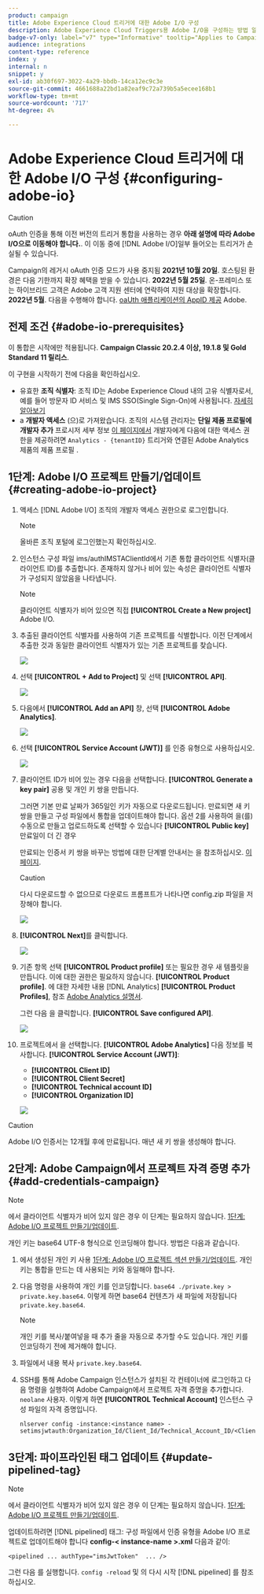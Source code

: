 ```yaml
---
product: campaign
title: Adobe Experience Cloud 트리거에 대한 Adobe I/O 구성
description: Adobe Experience Cloud Triggers용 Adobe I/O을 구성하는 방법 알아보기
badge-v7-only: label="v7" type="Informative" tooltip="Applies to Campaign Classic v7 only"
audience: integrations
content-type: reference
index: y
internal: n
snippet: y
exl-id: ab30f697-3022-4a29-bbdb-14ca12ec9c3e
source-git-commit: 4661688a22bd1a82eaf9c72a739b5a5ecee168b1
workflow-type: tm+mt
source-wordcount: '717'
ht-degree: 4%

---
```


# Adobe Experience Cloud 트리거에 대한 Adobe I/O 구성 {#configuring-adobe-io}



>[!CAUTION]
>
>oAuth 인증을 통해 이전 버전의 트리거 통합을 사용하는 경우 **아래 설명에 따라 Adobe I/O으로 이동해야 합니다.**.
>이 이동 중에 [!DNL Adobe I/O]일부 들어오는 트리거가 손실될 수 있습니다.
>
>Campaign의 레거시 oAuth 인증 모드가 사용 중지됨 **2021년 10월 20일**. 호스팅된 환경은 다음 기한까지 확장 혜택을 받을 수 있습니다. **2022년 5월 25일**. 온-프레미스 또는 하이브리드 고객은 Adobe 고객 지원 센터에 연락하여 지원 대상을 확장합니다. **2022년 5월**. 다음을 수행해야 합니다. [oaUth 애플리케이션의 AppID 제공](../../integrations/using/configuring-pipeline.md#step-optional) Adobe.

## 전제 조건 {#adobe-io-prerequisites}

이 통합은 시작에만 적용됩니다. **Campaign Classic 20.2.4 이상, 19.1.8 및 Gold Standard 11 릴리스**.

이 구현을 시작하기 전에 다음을 확인하십시오.

* 유효한 **조직 식별자**: 조직 ID는 Adobe Experience Cloud 내의 고유 식별자로서, 예를 들어 방문자 ID 서비스 및 IMS SSO(Single Sign-On)에 사용됩니다. [자세히 알아보기](https://experienceleague.adobe.com/docs/core-services/interface/administration/organizations.html?lang=ko)
* a **개발자 액세스** (으)로 가져왔습니다. 조직의 시스템 관리자는 **단일 제품 프로필에 개발자 추가** 프로시저 세부 정보 [이 페이지에서](https://helpx.adobe.com/enterprise/using/manage-developers.html) 개발자에게 다음에 대한 액세스 권한을 제공하려면 `Analytics - {tenantID}` 트리거와 연결된 Adobe Analytics 제품의 제품 프로필 .

## 1단계: Adobe I/O 프로젝트 만들기/업데이트 {#creating-adobe-io-project}

1. 액세스 [!DNL Adobe I/O] 조직의 개발자 액세스 권한으로 로그인합니다.

   >[!NOTE]
   >
   > 올바른 조직 포털에 로그인했는지 확인하십시오.

1. 인스턴스 구성 파일 ims/authIMSTAClientId에서 기존 통합 클라이언트 식별자(클라이언트 ID)를 추출합니다. 존재하지 않거나 비어 있는 속성은 클라이언트 식별자가 구성되지 않았음을 나타냅니다.

   >[!NOTE]
   >
   >클라이언트 식별자가 비어 있으면 직접 **[!UICONTROL Create a New project]** Adobe I/O.

1. 추출된 클라이언트 식별자를 사용하여 기존 프로젝트를 식별합니다. 이전 단계에서 추출한 것과 동일한 클라이언트 식별자가 있는 기존 프로젝트를 찾습니다.

   ![](assets/do-not-localize/adobe_io_8.png)

1. 선택 **[!UICONTROL + Add to Project]** 및 선택 **[!UICONTROL API]**.

   ![](assets/do-not-localize/adobe_io_1.png)

1. 다음에서 **[!UICONTROL Add an API]** 창, 선택 **[!UICONTROL Adobe Analytics]**.

   ![](assets/do-not-localize/adobe_io_2.png)

1. 선택 **[!UICONTROL Service Account (JWT)]** 를 인증 유형으로 사용하십시오.

   ![](assets/do-not-localize/adobe_io_3.png)

1. 클라이언트 ID가 비어 있는 경우 다음을 선택합니다. **[!UICONTROL Generate a key pair]** 공용 및 개인 키 쌍을 만듭니다.

   그러면 기본 만료 날짜가 365일인 키가 자동으로 다운로드됩니다. 만료되면 새 키 쌍을 만들고 구성 파일에서 통합을 업데이트해야 합니다. 옵션 2를 사용하여 을(를) 수동으로 만들고 업로드하도록 선택할 수 있습니다 **[!UICONTROL Public key]** 만료일이 더 긴 경우

   만료되는 인증서 키 쌍을 바꾸는 방법에 대한 단계별 안내서는 을 참조하십시오. [이 페이지](https://developer.adobe.com/developer-console/docs/guides/email-alerts/cert-expiry/#a-step-by-step-guide-to-replacing-expiring-certificate-key-pairs).


   >[!CAUTION]
   >
   >다시 다운로드할 수 없으므로 다운로드 프롬프트가 나타나면 config.zip 파일을 저장해야 합니다.

   ![](assets/do-not-localize/adobe_io_4.png)

1. **[!UICONTROL Next]**&#x200B;를 클릭합니다.

   ![](assets/do-not-localize/adobe_io_5.png)

1. 기존 항목 선택 **[!UICONTROL Product profile]** 또는 필요한 경우 새 템플릿을 만듭니다. 이에 대한 권한은 필요하지 않습니다. **[!UICONTROL Product profile]**. 에 대한 자세한 내용 [!DNL Analytics] **[!UICONTROL Product Profiles]**, 참조 [Adobe Analytics 설명서](https://experienceleague.adobe.com/docs/analytics/admin/admin-console/home.html#admin-console).

   그런 다음 을 클릭합니다. **[!UICONTROL Save configured API]**.

   ![](assets/do-not-localize/adobe_io_6.png)

1. 프로젝트에서 을 선택합니다. **[!UICONTROL Adobe Analytics]** 다음 정보를 복사합니다. **[!UICONTROL Service Account (JWT)]**:

   * **[!UICONTROL Client ID]**
   * **[!UICONTROL Client Secret]**
   * **[!UICONTROL Technical account ID]**
   * **[!UICONTROL Organization ID]**

   ![](assets/do-not-localize/adobe_io_7.png)

>[!CAUTION]
>
>Adobe I/O 인증서는 12개월 후에 만료됩니다. 매년 새 키 쌍을 생성해야 합니다.

## 2단계: Adobe Campaign에서 프로젝트 자격 증명 추가 {#add-credentials-campaign}

>[!NOTE]
>
>에서 클라이언트 식별자가 비어 있지 않은 경우 이 단계는 필요하지 않습니다. [1단계: Adobe I/O 프로젝트 만들기/업데이트](#creating-adobe-io-project).

개인 키는 base64 UTF-8 형식으로 인코딩해야 합니다. 방법은 다음과 같습니다.

1. 에서 생성된 개인 키 사용 [1단계: Adobe I/O 프로젝트 섹션 만들기/업데이트](#creating-adobe-io-project). 개인 키는 통합을 만드는 데 사용되는 키와 동일해야 합니다.

1. 다음 명령을 사용하여 개인 키를 인코딩합니다. `base64 ./private.key > private.key.base64`. 이렇게 하면 base64 컨텐츠가 새 파일에 저장됩니다 `private.key.base64`.

   >[!NOTE]
   >
   >개인 키를 복사/붙여넣을 때 추가 줄을 자동으로 추가할 수도 있습니다. 개인 키를 인코딩하기 전에 제거해야 합니다.

1. 파일에서 내용 복사 `private.key.base64`.

1. SSH를 통해 Adobe Campaign 인스턴스가 설치된 각 컨테이너에 로그인하고 다음 명령을 실행하여 Adobe Campaign에서 프로젝트 자격 증명을 추가합니다. `neolane` 사용자. 이렇게 하면 **[!UICONTROL Technical Account]** 인스턴스 구성 파일의 자격 증명입니다.

   ```
   nlserver config -instance:<instance name> -setimsjwtauth:Organization_Id/Client_Id/Technical_Account_ID/<Client_Secret>/<Base64_encoded_Private_Key>
   ```

## 3단계: 파이프라인된 태그 업데이트 {#update-pipelined-tag}

>[!NOTE]
>
>에서 클라이언트 식별자가 비어 있지 않은 경우 이 단계는 필요하지 않습니다. [1단계: Adobe I/O 프로젝트 만들기/업데이트](#creating-adobe-io-project).

업데이트하려면 [!DNL pipelined] 태그: 구성 파일에서 인증 유형을 Adobe I/O 프로젝트로 업데이트해야 합니다 **config-&lt; instance-name >.xml** 다음과 같이:

```
<pipelined ... authType="imsJwtToken"  ... />
```

그런 다음 를 실행합니다. `config -reload` 및 의 다시 시작 [!DNL pipelined] 를 참조하십시오.
